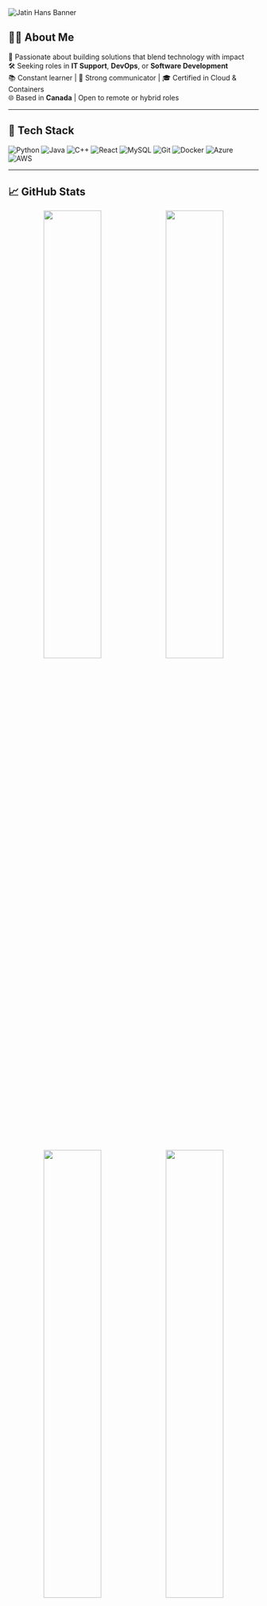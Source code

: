 <!-- Profile Banner (optional) -->
<img src="https://capsule-render.vercel.app/api?type=waving&color=0:2f80ed,100:56cc9d&height=200&section=header&text=Hi%20there,%20I'm%20Jatin%20Hans!&fontSize=40&fontColor=ffffff&animation=fadeIn" alt="Jatin Hans Banner" />

## 👨‍💻 About Me

🎯 Passionate about building solutions that blend technology with impact  
🛠️ Seeking roles in **IT Support**, **DevOps**, or **Software Development**  
📚 Constant learner | 💬 Strong communicator | 🎓 Certified in Cloud & Containers  
🌐 Based in **Canada** | Open to remote or hybrid roles

---

## 🧰 Tech Stack

![Python](https://img.shields.io/badge/-Python-3776AB?logo=python&logoColor=white&style=flat-square)
![Java](https://img.shields.io/badge/-Java-007396?logo=java&logoColor=white&style=flat-square)
![C++](https://img.shields.io/badge/-C++-00599C?logo=c%2B%2B&logoColor=white&style=flat-square)
![React](https://img.shields.io/badge/-React-61DAFB?logo=react&logoColor=black&style=flat-square)
![MySQL](https://img.shields.io/badge/-MySQL-4479A1?logo=mysql&logoColor=white&style=flat-square)
![Git](https://img.shields.io/badge/-Git-F05032?logo=git&logoColor=white&style=flat-square)
![Docker](https://img.shields.io/badge/-Docker-2496ED?logo=docker&logoColor=white&style=flat-square)
![Azure](https://img.shields.io/badge/-Azure-0078D4?logo=microsoft-azure&logoColor=white&style=flat-square)
![AWS](https://img.shields.io/badge/-AWS-232F3E?logo=amazon-aws&logoColor=white&style=flat-square)

---

## 📈 GitHub Stats

<p align="center">
  <img src="https://github-readme-stats.vercel.app/api?username=jhans2&show_icons=true&theme=radical" width="48%" />
  <img src="https://streak-stats.demolab.com?user=jhans2&theme=radical&hide_border=true" width="48%" />
</p>

<p align="center">
  <img src="https://github-readme-stats.vercel.app/api/top-langs/?username=jhans2&layout=compact&theme=radical" width="48%"/>
  <img src="https://github-profile-trophy.vercel.app/?username=jhans2&theme=radical&margin-w=10&no-frame=true" width="48%" />
</p>

---

## 🚀 Featured Projects

- 🔧 [**IT Tools & Scripts**](#) – Helpful scripts for system tasks, automation, and support.
- 🌐 [**React Portfolio Website**](#) – Personal website showing resume, projects, and more.
- 📊 [**Data Dashboard with Python & MySQL**](#) – Backend + frontend visualizations.

---

## 📜 Certifications
- 🧾 IBM DATA ANALYST
- 🧾 Microsoft Certified: Azure AI Fundamentals
- 🧾 Oracle Cloud Infrastructure Foundations
- 🧾 Oracle Fusion HCM Associate
- 🧾 AWS CLOUD PRACTITIONER
- 🧾 IT FUNDAMENTALS BY IBM

---

## 📬 Let's Connect!

<p align="center">
  <a href="mailto:jatinhans2002@gmail.com"><img src="https://img.shields.io/badge/-Email-D14836?style=for-the-badge&logo=gmail&logoColor=white"/></a>
  <a href="https://www.linkedin.com/in/jatin-hans-97229023b/"><img src="https://img.shields.io/badge/-LinkedIn-0077B5?style=for-the-badge&logo=linkedin&logoColor=white"/></a>
  <a href="https://github.com/jhans2"><img src="https://img.shields.io/badge/-GitHub-181717?style=for-the-badge&logo=github&logoColor=white"/></a>
</p>

---

> 💡 *“Continuous learning is the minimum requirement for success in any field.” – Brian Tracy*

<!--
**Jhans2/jhans2** is a ✨ _special_ ✨ repository because its `README.md` (this file) appears on your GitHub profile.

Here are some ideas to get you started:

- 🔭 I’m currently working on ...
- 🌱 I’m currently learning ...
- 👯 I’m looking to collaborate on ...
- 🤔 I’m looking for help with ...
- 💬 Ask me about ...
- 📫 How to reach me: ...
- 😄 Pronouns: ...
- ⚡ Fun fact: ...
-->
